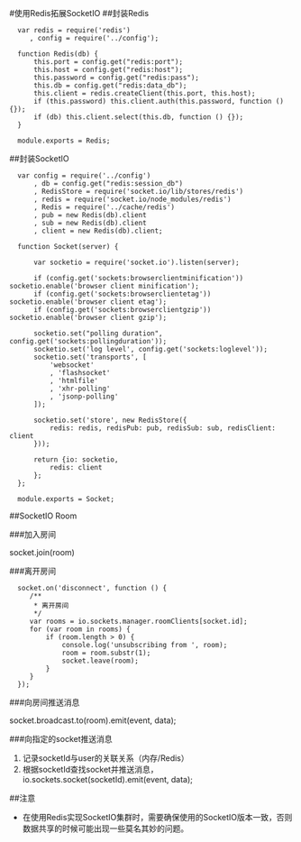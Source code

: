 #使用Redis拓展SocketIO
##封装Redis
      
      var redis = require('redis')
         , config = require('../config');
   
      function Redis(db) {
          this.port = config.get("redis:port");
          this.host = config.get("redis:host");
          this.password = config.get("redis:pass");
          this.db = config.get("redis:data_db");
          this.client = redis.createClient(this.port, this.host);
          if (this.password) this.client.auth(this.password, function () {});
          if (db) this.client.select(this.db, function () {});
      }
         
      module.exports = Redis;

##封装SocketIO

      var config = require('../config')
          , db = config.get("redis:session_db")
          , RedisStore = require('socket.io/lib/stores/redis')
          , redis = require('socket.io/node_modules/redis')
          , Redis = require('../cache/redis')
          , pub = new Redis(db).client
          , sub = new Redis(db).client
          , client = new Redis(db).client;
      
      function Socket(server) {
      
          var socketio = require('socket.io').listen(server);
      
          if (config.get('sockets:browserclientminification')) socketio.enable('browser client minification');
          if (config.get('sockets:browserclientetag')) socketio.enable('browser client etag');
          if (config.get('sockets:browserclientgzip')) socketio.enable('browser client gzip');
      
          socketio.set("polling duration", config.get('sockets:pollingduration'));
          socketio.set('log level', config.get('sockets:loglevel'));
          socketio.set('transports', [
              'websocket'
              , 'flashsocket'
              , 'htmlfile'
              , 'xhr-polling'
              , 'jsonp-polling'
          ]);
      
          socketio.set('store', new RedisStore({
              redis: redis, redisPub: pub, redisSub: sub, redisClient: client
          }));
      
          return {io: socketio,
              redis: client
          };
      };
   
      module.exports = Socket;
      
##SocketIO Room

###加入房间

   socket.join(room)
      
###离开房间

      socket.on('disconnect', function () {
         /**
          * 离开房间
          */
         var rooms = io.sockets.manager.roomClients[socket.id];
         for (var room in rooms) {
             if (room.length > 0) {
                 console.log('unsubscribing from ', room);
                 room = room.substr(1);
                 socket.leave(room);
             }
         }
      });

###向房间推送消息

   socket.broadcast.to(room).emit(event, data);
      
###向指定的socket推送消息

   1. 记录socketId与user的关联关系（内存/Redis）
   2. 根据socketId查找socket并推送消息，io.sockets.socket(socketId).emit(event, data);

##注意

   * 在使用Redis实现SocketIO集群时，需要确保使用的SocketIO版本一致，否则数据共享的时候可能出现一些莫名其妙的问题。



      
      
      

